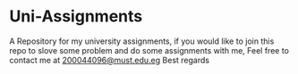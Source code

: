 # Uni-Assignments
A Repository for my university assignments, if you would like to join this repo to slove some problem and do some assignments with me, 
Feel free to contact me at 200044096@must.edu.eg
Best regards
